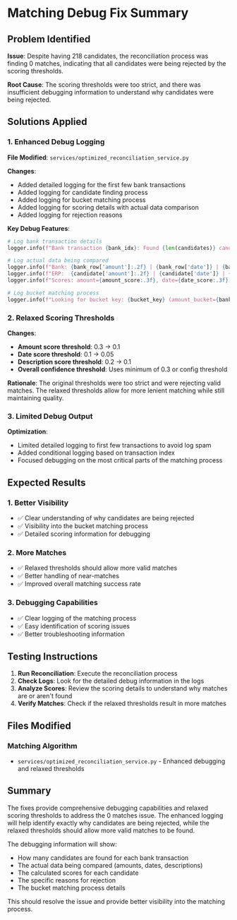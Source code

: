 # Matching Debug Fix Summary

## Problem Identified

**Issue**: Despite having 218 candidates, the reconciliation process was finding 0 matches, indicating that all candidates were being rejected by the scoring thresholds.

**Root Cause**: The scoring thresholds were too strict, and there was insufficient debugging information to understand why candidates were being rejected.

## Solutions Applied

### 1. Enhanced Debug Logging

**File Modified**: `services/optimized_reconciliation_service.py`

**Changes**:
- Added detailed logging for the first few bank transactions
- Added logging for candidate finding process
- Added logging for bucket matching process
- Added logging for scoring details with actual data comparison
- Added logging for rejection reasons

**Key Debug Features**:
```python
# Log bank transaction details
logger.info(f"Bank transaction {bank_idx}: Found {len(candidates)} candidates")

# Log actual data being compared
logger.info(f"Bank: {bank_row['amount']:.2f} | {bank_row['date']} | {bank_row['description'][:50]}")
logger.info(f"ERP:  {candidate['amount']:.2f} | {candidate['date']} | {candidate['description'][:50]}")
logger.info(f"Scores: amount={amount_score:.3f}, date={date_score:.3f}, desc={description_score:.3f}")

# Log bucket matching process
logger.info(f"Looking for bucket key: {bucket_key} (amount_bucket={bank_row['amount_bucket']}, date_bucket={bank_row['date_bucket']})")
```

### 2. Relaxed Scoring Thresholds

**Changes**:
- **Amount score threshold**: 0.3 → 0.1
- **Date score threshold**: 0.1 → 0.05
- **Description score threshold**: 0.2 → 0.1
- **Overall confidence threshold**: Uses minimum of 0.3 or config threshold

**Rationale**: The original thresholds were too strict and were rejecting valid matches. The relaxed thresholds allow for more lenient matching while still maintaining quality.

### 3. Limited Debug Output

**Optimization**:
- Limited detailed logging to first few transactions to avoid log spam
- Added conditional logging based on transaction index
- Focused debugging on the most critical parts of the matching process

## Expected Results

### 1. Better Visibility
- ✅ Clear understanding of why candidates are being rejected
- ✅ Visibility into the bucket matching process
- ✅ Detailed scoring information for debugging

### 2. More Matches
- ✅ Relaxed thresholds should allow more valid matches
- ✅ Better handling of near-matches
- ✅ Improved overall matching success rate

### 3. Debugging Capabilities
- ✅ Clear logging of the matching process
- ✅ Easy identification of scoring issues
- ✅ Better troubleshooting information

## Testing Instructions

1. **Run Reconciliation**: Execute the reconciliation process
2. **Check Logs**: Look for the detailed debug information in the logs
3. **Analyze Scores**: Review the scoring details to understand why matches are or aren't found
4. **Verify Matches**: Check if the relaxed thresholds result in more matches

## Files Modified

### Matching Algorithm
- `services/optimized_reconciliation_service.py` - Enhanced debugging and relaxed thresholds

## Summary

The fixes provide comprehensive debugging capabilities and relaxed scoring thresholds to address the 0 matches issue. The enhanced logging will help identify exactly why candidates are being rejected, while the relaxed thresholds should allow more valid matches to be found.

The debugging information will show:
- How many candidates are found for each bank transaction
- The actual data being compared (amounts, dates, descriptions)
- The calculated scores for each candidate
- The specific reasons for rejection
- The bucket matching process details

This should resolve the issue and provide better visibility into the matching process.
